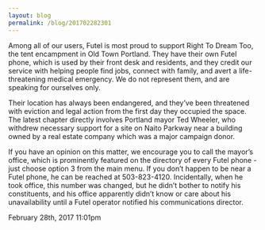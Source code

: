 ```yaml
---
layout: blog
permalink: /blog/201702282301
---
```


Among all of our users, Futel is most proud to support Right To Dream Too, the tent encampment in Old Town Portland. They have their own Futel phone, which is used by their front desk and residents, and they credit our service with helping people find jobs, connect with family, and avert a life-threatening medical emergency. We do not represent them, and are speaking for ourselves only.

Their location has always been endangered, and they&rsquo;ve been threatened with eviction and legal action from the first day they occupied the space. The latest chapter directly involves Portland mayor Ted Wheeler, who withdrew necessary support for a site on Naito Parkway near a building owned by a real estate company which was a major campaign donor.

If you have an opinion on this matter, we encourage you to call the mayor&rsquo;s office, which is prominently featured on the directory of every Futel phone - just choose option 3 from the main menu. If you don&rsquo;t happen to be near a Futel phone, he can be reached at 503-823-4120. Incidentally, when he took office, this number was changed, but he didn&rsquo;t bother to notify his constituents, and his office apparently didn&rsquo;t know or care about his unavailability until a Futel operator notified his communications director.<br/>



<div id="footer">
<span id="timestamp"> February 28th, 2017 11:01pm </span>
</div>
